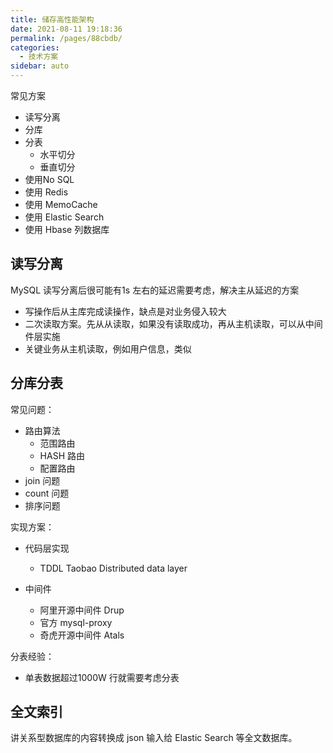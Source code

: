 ```yaml
---
title: 储存高性能架构
date: 2021-08-11 19:18:36
permalink: /pages/88cbdb/
categories:
  - 技术方案
sidebar: auto
---
```


常见方案

- 读写分离
- 分库
- 分表
  - 水平切分
  - 垂直切分
- 使用No SQL 
- 使用 Redis
- 使用 MemoCache
- 使用 Elastic Search
- 使用 Hbase 列数据库

## 读写分离

MySQL 读写分离后很可能有1s 左右的延迟需要考虑，解决主从延迟的方案

- 写操作后从主库完成读操作，缺点是对业务侵入较大
- 二次读取方案。先从从读取，如果没有读取成功，再从主机读取，可以从中间件层实施
- 关键业务从主机读取，例如用户信息，类似


## 分库分表

常见问题：

- 路由算法
  - 范围路由
  - HASH 路由
  - 配置路由
- join 问题
- count 问题
- 排序问题

实现方案：

- 代码层实现 
  - TDDL Taobao Distributed data layer

- 中间件
  - 阿里开源中间件 Drup
  -  官方 mysql-proxy
  -  奇虎开源中间件 Atals


分表经验：

- 单表数据超过1000W 行就需要考虑分表

## 全文索引

讲关系型数据库的内容转换成 json 输入给 Elastic Search 等全文数据库。


